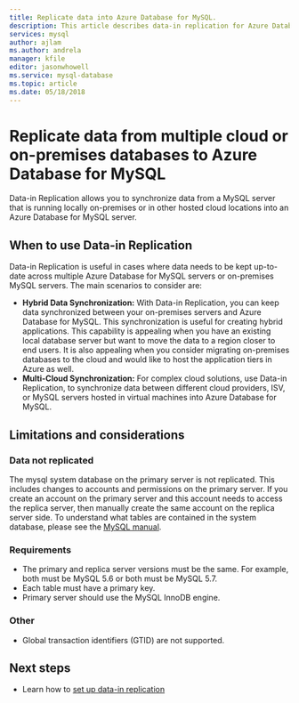 ```yaml
---
title: Replicate data into Azure Database for MySQL.
description: This article describes data-in replication for Azure Database for MySQL.
services: mysql
author: ajlam
ms.author: andrela
manager: kfile
editor: jasonwhowell
ms.service: mysql-database
ms.topic: article
ms.date: 05/18/2018
---
```


# Replicate data from multiple cloud or on-premises databases to Azure Database for MySQL

Data-in Replication allows you to synchronize data from a MySQL server that is running locally on-premises or in other hosted cloud locations into an Azure Database for MySQL server.

## When to use Data-in Replication
Data-in Replication is useful in cases where data needs to be kept up-to-date across multiple Azure Database for MySQL servers or on-premises MySQL servers. The main scenarios to consider are:

- **Hybrid Data Synchronization:** With Data-in Replication, you can keep data synchronized between your on-premises servers and Azure Database for MySQL. This synchronization is useful for creating hybrid applications. This capability is appealing when you have an existing local database server but want to move the data to a region closer to end users. It is also appealing when you consider migrating on-premises databases to the cloud and would like to host the application tiers in Azure as well.
- **Multi-Cloud Synchronization:** For complex cloud solutions, use Data-in Replication, to synchronize data between different cloud providers, ISV, or MySQL servers hosted in virtual machines into Azure Database for MySQL.

## Limitations and considerations

### Data not replicated
The mysql system database on the primary server is not replicated. This includes changes to accounts and permissions on the primary server. If you create an account on the primary server and this account needs to access the replica server, then manually create the same account on the replica server side. To understand what tables are contained in the system database, please see the [MySQL manual](https://dev.mysql.com/doc/refman/5.7/en/system-database.html).

### Requirements
- The primary and replica server versions must be the same. For example, both must be MySQL 5.6 or both must be MySQL 5.7.
- Each table must have a primary key.
- Primary server should use the MySQL InnoDB engine.

### Other
- Global transaction identifiers (GTID) are not supported.

## Next steps
- Learn how to [set up data-in replication]()